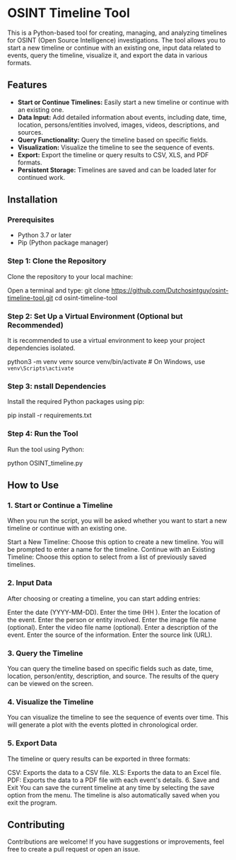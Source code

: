 # OSINT Timeline Tool

This is a Python-based tool for creating, managing, and analyzing timelines for OSINT (Open Source Intelligence) investigations. The tool allows you to start a new timeline or continue with an existing one, input data related to events, query the timeline, visualize it, and export the data in various formats.

## Features

- **Start or Continue Timelines:** Easily start a new timeline or continue with an existing one.
- **Data Input:** Add detailed information about events, including date, time, location, persons/entities involved, images, videos, descriptions, and sources.
- **Query Functionality:** Query the timeline based on specific fields.
- **Visualization:** Visualize the timeline to see the sequence of events.
- **Export:** Export the timeline or query results to CSV, XLS, and PDF formats.
- **Persistent Storage:** Timelines are saved and can be loaded later for continued work.

## Installation

### Prerequisites

- Python 3.7 or later
- Pip (Python package manager)

### Step 1: Clone the Repository

Clone the repository to your local machine:

Open a terminal and type:
git clone https://github.com/Dutchosintguy/osint-timeline-tool.git
cd osint-timeline-tool


### Step 2: Set Up a Virtual Environment (Optional but Recommended)

It is recommended to use a virtual environment to keep your project dependencies isolated.

python3 -m venv venv
source venv/bin/activate  # On Windows, use `venv\Scripts\activate`

### Step 3: nstall Dependencies
Install the required Python packages using pip:

pip install -r requirements.txt

### Step 4: Run the Tool
Run the tool using Python:

python OSINT_timeline.py


## How to Use

### 1. Start or Continue a Timeline
When you run the script, you will be asked whether you want to start a new timeline or continue with an existing one.

Start a New Timeline: Choose this option to create a new timeline. You will be prompted to enter a name for the timeline.
Continue with an Existing Timeline: Choose this option to select from a list of previously saved timelines.

### 2. Input Data
After choosing or creating a timeline, you can start adding entries:

Enter the date (YYYY-MM-DD).
Enter the time (HH
).
Enter the location of the event.
Enter the person or entity involved.
Enter the image file name (optional).
Enter the video file name (optional).
Enter a description of the event.
Enter the source of the information.
Enter the source link (URL).

### 3. Query the Timeline
You can query the timeline based on specific fields such as date, time, location, person/entity, description, and source. The results of the query can be viewed on the screen.

### 4. Visualize the Timeline
You can visualize the timeline to see the sequence of events over time. This will generate a plot with the events plotted in chronological order.

### 5. Export Data
The timeline or query results can be exported in three formats:

CSV: Exports the data to a CSV file.
XLS: Exports the data to an Excel file.
PDF: Exports the data to a PDF file with each event's details.
6. Save and Exit
You can save the current timeline at any time by selecting the save option from the menu. The timeline is also automatically saved when you exit the program.

## Contributing
Contributions are welcome! If you have suggestions or improvements, feel free to create a pull request or open an issue.


